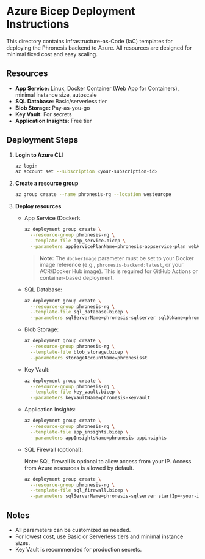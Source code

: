 # Azure Bicep Deployment Instructions

This directory contains Infrastructure-as-Code (IaC) templates for deploying the Phronesis backend to Azure. All resources are designed for minimal fixed cost and easy scaling.

## Resources
- **App Service:** Linux, Docker Container (Web App for Containers), minimal instance size, autoscale
- **SQL Database:** Basic/serverless tier
- **Blob Storage:** Pay-as-you-go
- **Key Vault:** For secrets
- **Application Insights:** Free tier

## Deployment Steps

1. **Login to Azure CLI**
   ```sh
   az login
   az account set --subscription <your-subscription-id>
   ```

2. **Create a resource group**
   ```sh
   az group create --name phronesis-rg --location westeurope
   ```

3. **Deploy resources**
   - App Service (Docker):
     ```sh
     az deployment group create \
       --resource-group phronesis-rg \
       --template-file app_service.bicep \
       --parameters appServicePlanName=phronesis-appservice-plan webAppName=phronesis-backend-app dockerImage=phronesis-backend:latest
     ```
     > **Note:** The `dockerImage` parameter must be set to your Docker image reference (e.g., `phronesis-backend:latest`, or your ACR/Docker Hub image). This is required for GitHub Actions or container-based deployment.

   - SQL Database:
     ```sh
     az deployment group create \
       --resource-group phronesis-rg \
       --template-file sql_database.bicep \
       --parameters sqlServerName=phronesis-sqlserver sqlDbName=phronesisdb adminLogin=<admin> adminPassword=<password>
     ```
   - Blob Storage:
     ```sh
     az deployment group create \
       --resource-group phronesis-rg \
       --template-file blob_storage.bicep \
       --parameters storageAccountName=phronesisst
     ```
   - Key Vault:
     ```sh
     az deployment group create \
       --resource-group phronesis-rg \
       --template-file key_vault.bicep \
       --parameters keyVaultName=phronesis-keyvault
     ```
   - Application Insights:
     ```sh
     az deployment group create \
       --resource-group phronesis-rg \
       --template-file app_insights.bicep \
       --parameters appInsightsName=phronesis-appinsights
     ```
   
   - SQL Firewall (optional):

       Note: SQL firewall is optional to allow access from your IP. Access from Azure resources is allowed by default.
     ```sh
     az deployment group create \
       --resource-group phronesis-rg \
       --template-file sql_firewall.bicep \
       --parameters sqlServerName=phronesis-sqlserver startIp=<your-ip> endIp=<your-ip>
     ```

## Notes
- All parameters can be customized as needed.
- For lowest cost, use Basic or Serverless tiers and minimal instance sizes.
- Key Vault is recommended for production secrets.
